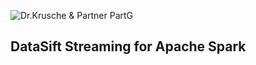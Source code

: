 ![Dr.Krusche & Partner PartG](https://raw.github.com/skrusche63/spark-elastic/master/images/dr-kruscheundpartner.png)

## DataSift Streaming for Apache Spark